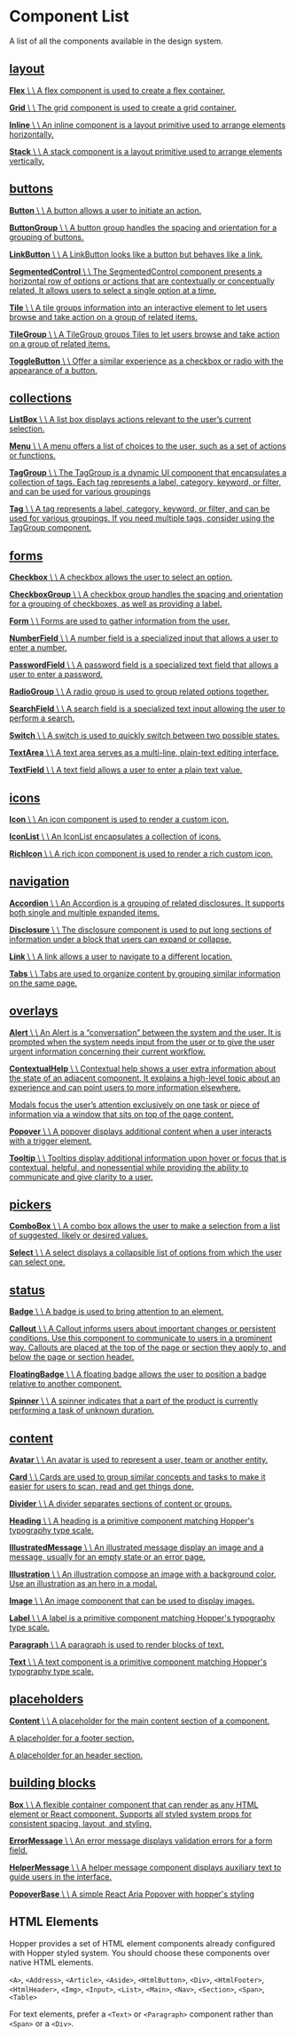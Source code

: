 # Component List

A list of all the components available in the design system.

## [layout](https://hopper.workleap.design/components/component-list\#layout)

[**Flex** \\
\\
A flex component is used to create a flex container.](https://hopper.workleap.design/components/Flex)

[**Grid** \\
\\
The grid component is used to create a grid container.](https://hopper.workleap.design/components/Grid)

[**Inline** \\
\\
An inline component is a layout primitive used to arrange elements horizontally.](https://hopper.workleap.design/components/Inline)

[**Stack** \\
\\
A stack component is a layout primitive used to arrange elements vertically.](https://hopper.workleap.design/components/Stack)

## [buttons](https://hopper.workleap.design/components/component-list\#buttons)

[**Button** \\
\\
A button allows a user to initiate an action.](https://hopper.workleap.design/components/Button)

[**ButtonGroup** \\
\\
A button group handles the spacing and orientation for a grouping of buttons.](https://hopper.workleap.design/components/ButtonGroup)

[**LinkButton** \\
\\
A LinkButton looks like a button but behaves like a link.](https://hopper.workleap.design/components/LinkButton)

[**SegmentedControl** \\
\\
The SegmentedControl component presents a horizontal row of options or actions that are contextually or conceptually related. It allows users to select a single option at a time.](https://hopper.workleap.design/components/SegmentedControl)

[**Tile** \\
\\
A tile groups information into an interactive element to let users browse and take action on a group of related items.](https://hopper.workleap.design/components/Tile)

[**TileGroup** \\
\\
A TileGroup groups Tiles to let users browse and take action on a group of related items.](https://hopper.workleap.design/components/TileGroup)

[**ToggleButton** \\
\\
Offer a similar experience as a checkbox or radio with the appearance of a button.](https://hopper.workleap.design/components/ToggleButton)

## [collections](https://hopper.workleap.design/components/component-list\#collections)

[**ListBox** \\
\\
A list box displays actions relevant to the user’s current selection.](https://hopper.workleap.design/components/Listbox)

[**Menu** \\
\\
A menu offers a list of choices to the user, such as a set of actions or functions.](https://hopper.workleap.design/components/Menu)

[**TagGroup** \\
\\
The TagGroup is a dynamic UI component that encapsulates a collection of tags. Each tag represents a label, category, keyword, or filter, and can be used for various groupings](https://hopper.workleap.design/components/TagGroup)

[**Tag** \\
\\
A tag represents a label, category, keyword, or filter, and can be used for various groupings. If you need multiple tags, consider using the TagGroup component.](https://hopper.workleap.design/components/Tag)

## [forms](https://hopper.workleap.design/components/component-list\#forms)

[**Checkbox** \\
\\
A checkbox allows the user to select an option.](https://hopper.workleap.design/components/Checkbox)

[**CheckboxGroup** \\
\\
A checkbox group handles the spacing and orientation for a grouping of checkboxes, as well as providing a label.](https://hopper.workleap.design/components/CheckboxGroup)

[**Form** \\
\\
Forms are used to gather information from the user.](https://hopper.workleap.design/components/Form)

[**NumberField** \\
\\
A number field is a specialized input that allows a user to enter a number.](https://hopper.workleap.design/components/NumberField)

[**PasswordField** \\
\\
A password field is a specialized text field that allows a user to enter a password.](https://hopper.workleap.design/components/PasswordField)

[**RadioGroup** \\
\\
A radio group is used to group related options together.](https://hopper.workleap.design/components/RadioGroup)

[**SearchField** \\
\\
A search field is a specialized text input allowing the user to perform a search.](https://hopper.workleap.design/components/SearchField)

[**Switch** \\
\\
A switch is used to quickly switch between two possible states.](https://hopper.workleap.design/components/Switch)

[**TextArea** \\
\\
A text area serves as a multi-line, plain-text editing interface.](https://hopper.workleap.design/components/TextArea)

[**TextField** \\
\\
A text field allows a user to enter a plain text value.](https://hopper.workleap.design/components/TextField)

## [icons](https://hopper.workleap.design/components/component-list\#icons)

[**Icon** \\
\\
An icon component is used to render a custom icon.](https://hopper.workleap.design/components/Icon)

[**IconList** \\
\\
An IconList encapsulates a collection of icons.](https://hopper.workleap.design/components/IconList)

[**RichIcon** \\
\\
A rich icon component is used to render a rich custom icon.](https://hopper.workleap.design/components/RichIcon)

## [navigation](https://hopper.workleap.design/components/component-list\#navigation)

[**Accordion** \\
\\
An Accordion is a grouping of related disclosures. It supports both single and multiple expanded items.](https://hopper.workleap.design/components/Accordion)

[**Disclosure** \\
\\
The disclosure component is used to put long sections of information under a block that users can expand or collapse.](https://hopper.workleap.design/components/Disclosure)

[**Link** \\
\\
A link allows a user to navigate to a different location.](https://hopper.workleap.design/components/Link)

[**Tabs** \\
\\
Tabs are used to organize content by grouping similar information on the same page.](https://hopper.workleap.design/components/Tabs)

## [overlays](https://hopper.workleap.design/components/component-list\#overlays)

[**Alert** \\
\\
An Alert is a “conversation” between the system and the user. It is prompted when the system needs input from the user or to give the user urgent information concerning their current workflow.](https://hopper.workleap.design/components/Alert)

[**ContextualHelp** \\
\\
Contextual help shows a user extra information about the state of an adjacent component. It explains a high-level topic about an experience and can point users to more information elsewhere.](https://hopper.workleap.design/components/ContextualHelp)

[Modals focus the user’s attention exclusively on one task or piece of information via a window that sits on top of the page content.](https://hopper.workleap.design/components/Modal)

[**Popover** \\
\\
A popover displays additional content when a user interacts with a trigger element.](https://hopper.workleap.design/components/Popover)

[**Tooltip** \\
\\
Tooltips display additional information upon hover or focus that is contextual, helpful, and nonessential while providing the ability to communicate and give clarity to a user.](https://hopper.workleap.design/components/Tooltip)

## [pickers](https://hopper.workleap.design/components/component-list\#pickers)

[**ComboBox** \\
\\
A combo box allows the user to make a selection from a list of suggested, likely or desired values.](https://hopper.workleap.design/components/ComboBox)

[**Select** \\
\\
A select displays a collapsible list of options from which the user can select one.](https://hopper.workleap.design/components/Select)

## [status](https://hopper.workleap.design/components/component-list\#status)

[**Badge** \\
\\
A badge is used to bring attention to an element.](https://hopper.workleap.design/components/Badge)

[**Callout** \\
\\
A Callout informs users about important changes or persistent conditions. Use this component to communicate to users in a prominent way. Callouts are placed at the top of the page or section they apply to, and below the page or section header.](https://hopper.workleap.design/components/Callout)

[**FloatingBadge** \\
\\
A floating badge allows the user to position a badge relative to another component.](https://hopper.workleap.design/components/FloatingBadge)

[**Spinner** \\
\\
A spinner indicates that a part of the product is currently performing a task of unknown duration.](https://hopper.workleap.design/components/Spinner)

## [content](https://hopper.workleap.design/components/component-list\#content)

[**Avatar** \\
\\
An avatar is used to represent a user, team or another entity.](https://hopper.workleap.design/components/Avatar)

[**Card** \\
\\
Cards are used to group similar concepts and tasks to make it easier for users to scan, read and get things done.](https://hopper.workleap.design/components/Card)

[**Divider** \\
\\
A divider separates sections of content or groups.](https://hopper.workleap.design/components/Divider)

[**Heading** \\
\\
A heading is a primitive component matching Hopper's typography type scale.](https://hopper.workleap.design/components/Heading)

[**IllustratedMessage** \\
\\
An illustrated message display an image and a message, usually for an empty state or an error page.](https://hopper.workleap.design/components/IllustratedMessage)

[**Illustration** \\
\\
An illustration compose an image with a background color. Use an illustration as an hero in a modal.](https://hopper.workleap.design/components/Illustration)

[**Image** \\
\\
An image component that can be used to display images.](https://hopper.workleap.design/components/Image)

[**Label** \\
\\
A label is a primitive component matching Hopper's typography type scale.](https://hopper.workleap.design/components/Label)

[**Paragraph** \\
\\
A paragraph is used to render blocks of text.](https://hopper.workleap.design/components/Paragraph)

[**Text** \\
\\
A text component is a primitive component matching Hopper's typography type scale.](https://hopper.workleap.design/components/Text)

## [placeholders](https://hopper.workleap.design/components/component-list\#placeholders)

[**Content** \\
\\
A placeholder for the main content section of a component.](https://hopper.workleap.design/components/Content)

[A placeholder for a footer section.](https://hopper.workleap.design/components/Footer)

[A placeholder for an header section.](https://hopper.workleap.design/components/Header)

## [building blocks](https://hopper.workleap.design/components/component-list\#building-blocks)

[**Box** \\
\\
A flexible container component that can render as any HTML element or React component. Supports all styled system props for consistent spacing, layout, and styling.](https://hopper.workleap.design/components/Box)

[**ErrorMessage** \\
\\
An error message displays validation errors for a form field.](https://hopper.workleap.design/components/ErrorMessage)

[**HelperMessage** \\
\\
A helper message component displays auxiliary text to guide users in the interface.](https://hopper.workleap.design/components/HelperMessage)

[**PopoverBase** \\
\\
A simple React Aria Popover with hopper's styling](https://hopper.workleap.design/components/PopoverBase)

## HTML Elements

Hopper provides a set of HTML element components already configured with Hopper styled system. You should choose these components over native HTML elements.

`<A>`, `<Address>`, `<Article>`, `<Aside>`, `<HtmlButton>`, `<Div>`, `<HtmlFooter>`, `<HtmlHeader>`, `<Img>`, `<Input>`, `<List>`, `<Main>`, `<Nav>`, `<Section>`, `<Span>`, `<Table>`

For text elements, prefer a `<Text>` or `<Paragraph>` component rather than `<Span>` or a `<Div>`.
